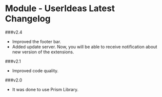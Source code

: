 Module - UserIdeas Latest Changelog
==========================

###v2.4
* Improved the footer bar.
* Added update server. Now, you will be able to receive notification about new version of the extensions.

###v2.1
* Improved code quality.

###v2.0
* It was done to use Prism Library.
